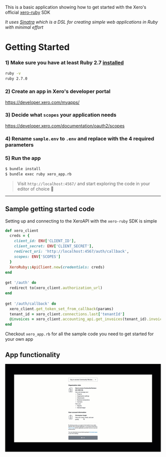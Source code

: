 This is a basic application showing how to get started with the Xero's official [xero-ruby](https://github.com/XeroAPI/xero-ruby) SDK

*It uses [Sinatra](https://github.com/sinatra/sinatra) which is a DSL for creating simple web applications in Ruby with minimal effort*

# Getting Started
### 1) Make sure you have at least Ruby 2.7 [installed](https://www.ruby-lang.org/en/documentation/installation/)
```bash
ruby -v
ruby 2.7.0
```

### 2) Create an app in Xero's developer portal
https://developer.xero.com/myapps/

### 3) Decide what `scopes` your application needs
https://developer.xero.com/documentation/oauth2/scopes

### 4) Rename `sample.env` to `.env` and replace with the **4 required parameters**

### 5) Run the app
```bash
$ bundle install
$ bundle exec ruby xero_app.rb
```

> Visit `http://localhost:4567/` and start exploring the code in your editor of choice 🥳

----

## Sample getting started code
Setting up and connecting to the XeroAPI with the `xero-ruby` SDK is simple

```ruby
def xero_client
  creds = {
    client_id: ENV['CLIENT_ID'],
    client_secret: ENV['CLIENT_SECRET'],
    redirect_uri: 'http://localhost:4567/auth/callback',
    scopes: ENV['SCOPES']
  }
  XeroRuby::ApiClient.new(credentials: creds)
end

get '/auth' do
  redirect to(xero_client.authorization_url)
end

get '/auth/callback' do
  xero_client.get_token_set_from_callback(params)
  tenant_id = xero_client.connections.last['tenantId']
  @invoices = xero_client.accounting_api.get_invoices(tenant_id).invoices
end
```

Checkout `xero_app.rb` for all the sample code you need to get started for your own app

## App functionality
![walkthrough](./public/images/xero-ruby-getting-started.gif)
